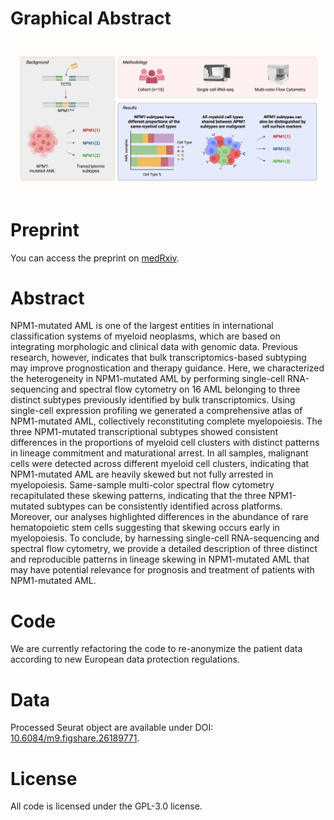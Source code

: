 # Graphical Abstract

![Graphical Abstract](src/Graphical_Abstract.jpg)

# Preprint

You can access the preprint on [medRxiv](https://www.medrxiv.org/content/10.1101/2024.12.10.24317471v1).

# Abstract

NPM1-mutated AML is one of the largest entities in international classification systems of myeloid neoplasms, which are based on integrating morphologic and clinical data with genomic data. Previous research, however, indicates that bulk transcriptomics-based subtyping may improve prognostication and therapy guidance. Here, we characterized the heterogeneity in NPM1-mutated AML by performing single-cell RNA-sequencing and spectral flow cytometry on 16 AML belonging to three distinct subtypes previously identified by bulk transcriptomics. Using single-cell expression profiling we generated a comprehensive atlas of NPM1-mutated AML, collectively reconstituting complete myelopoiesis. The three NPM1-mutated transcriptional subtypes showed consistent differences in the proportions of myeloid cell clusters with distinct patterns in lineage commitment and maturational arrest. In all samples, malignant cells were detected across different myeloid cell clusters, indicating that NPM1-mutated AML are heavily skewed but not fully arrested in myelopoiesis. Same-sample multi-color spectral flow cytometry recapitulated these skewing patterns, indicating that the three NPM1-mutated subtypes can be consistently identified across platforms. Moreover, our analyses highlighted differences in the abundance of rare hematopoietic stem cells suggesting that skewing occurs early in myelopoiesis. To conclude, by harnessing single-cell RNA-sequencing and spectral flow cytometry, we provide a detailed description of three distinct and reproducible patterns in lineage skewing in NPM1-mutated AML that may have potential relevance for prognosis and treatment of patients with NPM1-mutated AML.

# Code

We are currently refactoring the code to re-anonymize the patient data according to new European data protection regulations.

# Data

Processed Seurat object are available under DOI: [10.6084/m9.figshare.26189771](https://doi.org/10.6084/m9.figshare.26189771).

# License

All code is licensed under the GPL-3.0 license.
